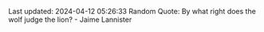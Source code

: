 Last updated: 2024-04-12 05:26:33
Random Quote: By what right does the wolf judge the lion?  -  Jaime Lannister